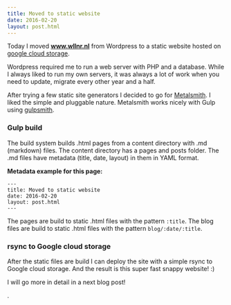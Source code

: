 ```yaml
---
title: Moved to static website
date: 2016-02-20
layout: post.html
---
```


Today I moved **www.wllnr.nl** from Wordpress to a static website hosted on [google cloud storage](https://cloud.google.com/storage/).

Wordpress required me to run a web server with PHP and a database. While I always liked to run my own servers, it was always a lot of work when you need to update, migrate every other year and a half. 

After trying a few static site generators I decided to go for [Metalsmith](http://www.metalsmith.io/). I liked the simple and pluggable nature. Metalsmith works nicely with Gulp using [gulpsmith](https://github.com/pjeby/gulpsmith). 

### Gulp build

The build system builds .html pages from a content directory with .md (markdown) files. The content directory has a pages and posts folder. The .md files have metadata (title, date, layout) in them in YAML format. 

**Metadata example for this page:**

	---
	title: Moved to static website
	date: 2016-02-20
	layout: post.html
	---

The pages are build to static .html files with the pattern `:title`. The blog files are build to static .html files with the pattern `blog/:date/:title`.

### rsync to Google cloud storage
After the static files are build I can deploy the site with a simple rsync to Google cloud storage. And the result is this super fast snappy website! :)

I will go more in detail in a next blog post!

.



